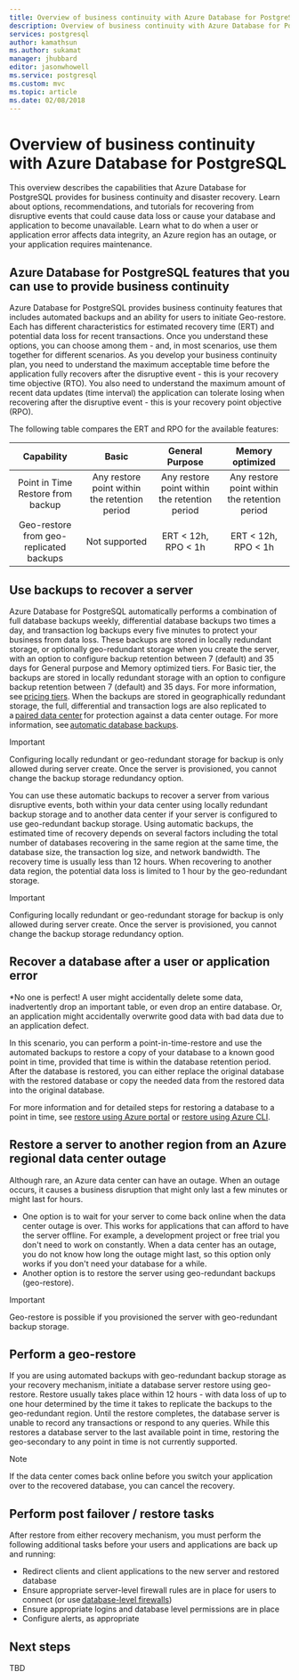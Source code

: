 ```yaml
---
title: Overview of business continuity with Azure Database for PostgreSQL  | Microsoft Docs
description: Overview of business continuity with Azure Database for PostgreSQL.
services: postgresql
author: kamathsun
ms.author: sukamat
manager: jhubbard
editor: jasonwhowell
ms.service: postgresql
ms.custom: mvc
ms.topic: article
ms.date: 02/08/2018
---
```


# Overview of business continuity with Azure Database for PostgreSQL

This overview describes the capabilities that Azure Database for PostgreSQL provides for business continuity and disaster recovery. Learn about options, recommendations, and tutorials for recovering from disruptive events that could cause data loss or cause your database and application to become unavailable. Learn what to do when a user or application error affects data integrity, an Azure region has an outage, or your application requires maintenance.

## Azure Database for PostgreSQL features that you can use to provide business continuity

Azure Database for PostgreSQL provides business continuity features that includes automated backups and an ability for users to initiate Geo-restore. Each has different characteristics for estimated recovery time (ERT) and potential data loss for recent transactions. Once you understand these options, you can choose among them - and, in most scenarios, use them together for different scenarios. As you develop your business continuity plan, you need to understand the maximum acceptable time before the application fully recovers after the disruptive event - this is your recovery time objective (RTO). You also need to understand the maximum amount of recent data updates (time interval) the application can tolerate losing when recovering after the disruptive event - this is your recovery point objective (RPO).

The following table compares the ERT and RPO for the available features:

| **Capability** | **Basic** | **General Purpose** | **Memory optimized** |
| :------------: | :-------: | :-----------------: | :------------------: |
| Point in Time Restore from backup | Any restore point within the retention period | Any restore point within the retention period | Any restore point within the retention period |
| Geo-restore from geo-replicated backups | Not supported | ERT < 12h, RPO < 1h | ERT < 12h, RPO < 1h |

## Use backups to recover a server

Azure Database for PostgreSQL automatically performs a combination of full database backups weekly, differential database backups two times a day, and transaction log backups every five minutes to protect your business from data loss. These backups are stored in locally redundant storage, or optionally geo-redundant storage when you create the server, with an option to configure backup retention between 7 (default) and 35 days for General purpose and Memory optimized tiers. For Basic tier, the backups are stored in locally redundant storage with an option to configure backup retention between 7 (default) and 35 days. For more information, see [pricing tiers](concepts-pricing-tiers.md). When the backups are stored in geographically redundant storage, the full, differential and transaction logs are also replicated to a [paired data center](https://docs.microsoft.com/en-us/azure/best-practices-availability-paired-regions) for protection against a data center outage. For more information, see [automatic database backups](concepts-backup.md).

> [!IMPORTANT]
> Configuring locally redundant or geo-redundant storage for backup is only allowed during server create. Once the server is provisioned, you cannot change the backup storage redundancy option.

You can use these automatic backups to recover a server from various disruptive events, both within your data center using locally redundant backup storage and to another data center if your server is configured to use geo-redundant backup storage. Using automatic backups, the estimated time of recovery depends on several factors including the total number of databases recovering in the same region at the same time, the database size, the transaction log size, and network bandwidth. The recovery time is usually less than 12 hours. When recovering to another data region, the potential data loss is limited to 1 hour by the geo-redundant storage.

> [!IMPORTANT]
> Configuring locally redundant or geo-redundant storage for backup is only allowed during server create. Once the server is provisioned, you cannot change the backup storage redundancy option.

## Recover a database after a user or application error

*No one is perfect! A user might accidentally delete some data, inadvertently drop an important table, or even drop an entire database. Or, an application might accidentally overwrite good data with bad data due to an application defect.

In this scenario, you can perform a point-in-time-restore and use the automated backups to restore a copy of your database to a known good point in time, provided that time is within the database retention period. After the database is restored, you can either replace the original database with the restored database or copy the needed data from the restored data into the original database.

For more information and for detailed steps for restoring a database to a point in time, see [restore using Azure portal](howto-restore-server-cli.md) or [restore using Azure CLI](howto-restore-server-portal.md).

## Restore a server to another region from an Azure regional data center outage

Although rare, an Azure data center can have an outage. When an outage occurs, it causes a business disruption that might only last a few minutes or might last for hours.

- One option is to wait for your server to come back online when the data center outage is over. This works for applications that can afford to have the server offline. For example, a development project or free trial you don't need to work on constantly. When a data center has an outage, you do not know how long the outage might last, so this option only works if you don't need your database for a while.
- Another option is to restore the server using geo-redundant backups (geo-restore).

> [!IMPORTANT]
> Geo-restore is possible if you provisioned the server with geo-redundant backup storage.

## Perform a geo-restore

If you are using automated backups with geo-redundant backup storage as your recovery mechanism, initiate a database server restore using geo-restore. Restore usually takes place within 12 hours - with data loss of up to one hour determined by the time it takes to replicate the backups to the geo-redundant region.  Until the restore completes, the database server is unable to record any transactions or respond to any queries. While this restores a database server to the last available point in time, restoring the geo-secondary to any point in time is not currently supported.

> [!NOTE]
> If the data center comes back online before you switch your application over to the recovered database, you can cancel the recovery.

## Perform post failover / restore tasks

After restore from either recovery mechanism, you must perform the following additional tasks before your users and applications are back up and running:

- Redirect clients and client applications to the new server and restored database
- Ensure appropriate server-level firewall rules are in place for users to connect (or use [database-level firewalls](concepts-firewall-rules.md))
- Ensure appropriate logins and database level permissions are in place
- Configure alerts, as appropriate

## Next steps

TBD
